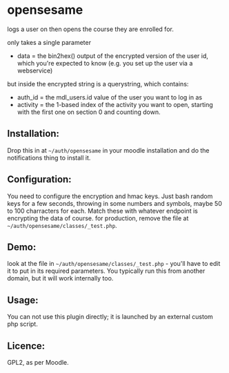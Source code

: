 opensesame
==========

logs a user on then opens the course they are enrolled for.

only takes a single parameter

- data = the bin2hex() output of the encrypted version of the user id, which you're expected to know (e.g. you set up the user via a webservice)

but inside the encrypted string is a querystring, which contains:
- auth_id = the mdl_users.id value of the user you want to log in as
- activity = the 1-based index of the activity you want to open, starting with the first one on section 0 and counting down.

Installation:
-------------
Drop this in at `~/auth/opensesame` in your moodle installation and do the notifications thing to install it.

Configuration:
--------------
You need to configure the encryption and hmac keys. Just bash random keys for a few seconds, throwing in some numbers and symbols, maybe 50 to 100 charracters for each. Match these with whatever endpoint is encrypting the data of course.
for production, remove the file at `~/auth/opensesame/classes/_test.php`.

Demo:
-----
look at the file in `~/auth/opensesame/classes/_test.php` - you'll have to edit it to put in its required parameters. You typically run this from another domain, but it will work internally too.

Usage:
------
You can not use this plugin directly; it is launched by an external custom php script.

Licence:
--------
GPL2, as per Moodle.

